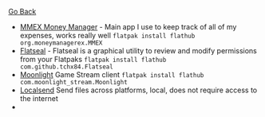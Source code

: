 [Go Back](https://rmelendez.net)

- [MMEX Money Manager](https://flathub.org/apps/org.moneymanagerex.MMEX) - Main app I use to keep track of all of my expenses, works really well
	`flatpak install flathub org.moneymanagerex.MMEX`
- [Flatseal](https://flathub.org/apps/com.github.tchx84.Flatseal) -  Flatseal is a graphical utility to review and modify permissions from your Flatpaks
	`flatpak install flathub com.github.tchx84.Flatseal`
- [Moonlight](https://github.com/moonlight-stream/moonlight-qt) Game Stream client
	`flatpak install flathub com.moonlight_stream.Moonlight`
 - [Localsend](https://localsend.org/) Send files across platforms, local, does not require access to the internet
 - 